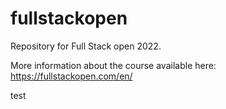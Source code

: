 # fullstackopen

Repository for Full Stack open 2022.

More information about the course available here: https://fullstackopen.com/en/


test
